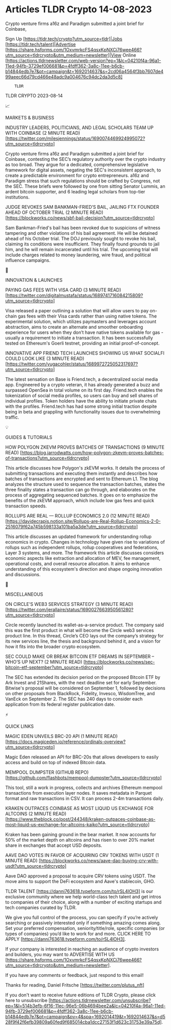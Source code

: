 # Articles TLDR Crypto 14-08-2023

Crypto venture firms a16z and Paradigm submitted a joint brief for
Coinbase,  

Sign Up [https://tldr.tech/crypto?utm_source=tldr]|Jobs
[https://tldr.tech/talent]|Advertise
[https://share.hsforms.com/1OxvmrkcFS4qsxKpNXCi76wee466?utm_source=tldrcrypto&utm_medium=newsletter]|View
Online
[https://actions.tldrnewsletter.com/web-version?ep=1&lc=04210f4a-96a1-11ed-94fb-3729ef006681&p=4fdff362-3a8c-11ee-b6cb-b14844edb7e7&pt=campaign&t=1692014637&s=2cd06a4564f3bb7607de499aeec66d79cd466e48adc9a004676c94dc2da3d5c8]


		TLDR 

TLDR CRYPTO 2023-08-14

📈 

MARKETS & BUSINESS

INDUSTRY LEADERS, POLITICIANS, AND LEGAL SCHOLARS TEAM UP WITH
COINBASE (2 MINUTE READ)
[https://twitter.com/milesjennings/status/1690074469924995072?utm_source=tldrcrypto]

Crypto venture firms a16z and Paradigm submitted a joint brief for
Coinbase, contesting the SEC’s regulatory authority over the crypto
industry as too broad. They argue for a dedicated, comprehensive
legislative framework for digital assets, negating the SEC's
inconsistent approach, to create a predictable environment for crypto
entrepreneurs. a16z and Paradigm stress that such regulations should
be crafted by Congress, not the SEC. These briefs were followed by one
from sitting Senator Lummis, an ardent bitcoin supporter, and 6
leading legal scholars from top-tier institutions. 

JUDGE REVOKES SAM BANKMAN-FRIED’S BAIL, JAILING FTX FOUNDER AHEAD OF
OCTOBER TRIAL (2 MINUTE READ)
[https://blockworks.co/news/sbf-bail-decision?utm_source=tldrcrypto]

Sam Bankman-Fried's bail has been revoked due to suspicions of witness
tampering and other violations of his bail agreement. He will be
detained ahead of his October trial. The DOJ previously sought to
revoke his bail, claiming its conditions were insufficient. They
finally found grounds to jail him, and he will remain incarcerated
until his trial. The upcoming trial will include charges related to
money laundering, wire fraud, and political influence campaigns. 

🚀 

INNOVATION & LAUNCHES

PAYING GAS FEES WITH VISA CARD (3 MINUTE READ)
[https://twitter.com/digitalmustafa/status/1689741716084215809?utm_source=tldrcrypto]

Visa released a paper outlining a solution that will allow users to
pay on-chain gas fees with their Visa cards rather than using native
tokens. The experimental solution, which utilizes paymasters and
leverages account abstraction, aims to create an alternate and
smoother onboarding experience for users when they don’t have native
tokens available for gas - usually a requirement to initiate a
transaction. It has been successfully tested on Ethereum's Goerli
testnet, providing an initial proof-of-concept. 

INNOVATIVE APP FRIEND TECH LAUNCHES SHOWING US WHAT SOCIALFI COULD
LOOK LIKE (3 MINUTE READ)
[https://twitter.com/yugacohler/status/1689972725052317697?utm_source=tldrcrypto]

The latest sensation on Base is Friend.tech, a decentralized social
media app. Engineered by a crypto veteran, it has already generated a
buzz and surpassed OpenSea in total volume on its first day.
Friend.tech enables the tokenization of social media profiles, so
users can buy and sell shares of individual profiles. Token holders
have the ability to initiate private chats with the profiles.
Friend.tech has had some strong initial traction despite being in beta
and grappling with functionality issues due to overwhelming traffic. 

💡 

GUIDES & TUTORIALS

HOW POLYGON ZKEVM PROVES BATCHES OF TRANSACTIONS (9 MINUTE READ)
[https://blog.jarrodwatts.com/how-polygon-zkevm-proves-batches-of-transactions?utm_source=tldrcrypto]

This article discusses how Polygon's zkEVM works. It details the
process of submitting transactions and executing them instantly and
describes how batches of transactions are encrypted and sent to
Ethereum L1. The blog analyzes the structure used to sequence the
transaction batches, states the three finality states a transaction
can go through, and elaborates on the process of aggregating sequenced
batches. It goes on to emphasize the benefits of the zkEVM approach,
which include low gas fees and quick transaction speeds. 

ROLLUPS ARE REAL — ROLLUP ECONOMICS 2.0 (12 MINUTE READ)
[https://davidecrapis.notion.site/Rollups-are-Real-Rollup-Economics-2-0-2516079f62a745b598133a101ba5a3de?utm_source=tldrcrypto]

This article discusses an updated framework for understanding rollup
economics in crypto. Changes in technology have given rise to
variations of rollups such as independent rollups, rollup cooperatives
and federations, Layer 3 systems, and more. The framework this article
discusses considers economic aspects like extraction and allocation of
MEV, fee management, operational costs, and overall resource
allocation. It aims to enhance understanding of this ecosystem's
direction and shape ongoing innovation and discussions. 

🦄 

MISCELLANEOUS

ON CIRCLE’S WEB3 SERVICES STRATEGY (3 MINUTE READ)
[https://twitter.com/jerallaire/status/1690027663950561280?utm_source=tldrcrypto]

Circle recently launched its wallet-as-a-service product. The company
said this was the first product in what will become the Circle web3
services product line. In this thread, Circle’s CEO lays out the
company’s strategy for its new services line, the thesis and
background behind it, and a vision for how it fits into the broader
crypto ecosystem. 

SEC COULD MAKE OR BREAK BITCOIN ETF DREAMS IN SEPTEMBER – WHO’S UP
NEXT? (2 MINUTE READ)
[https://blockworks.co/news/sec-bitcoin-etf-september?utm_source=tldrcrypto]

The SEC has extended its decision period on the proposed Bitcoin ETF
by Ark Invest and 21Shares, with the next deadline set for early
September. Bitwise's proposal will be considered on September 1,
followed by decisions on other proposals from BlackRock, Fidelity,
Invesco, WisdomTree, and VanEck on September 2. The SEC has 240 days
to consider each application from its federal register publication
date. 

⚡ 

QUICK LINKS

MAGIC EDEN UNVEILS BRC-20 API (1 MINUTE READ)
[https://docs.magiceden.io/reference/ordinals-overview?utm_source=tldrcrypto]

Magic Eden released an API for BRC-20s that allows developers to
easily access and build on top of indexed Bitcoin data. 

MEMPOOL DUMPSTER (GITHUB REPO)
[https://github.com/flashbots/mempool-dumpster?utm_source=tldrcrypto]

This tool, still a work in progress, collects and archives Ethereum
mempool transactions from execution layer nodes. It saves metadata in
Parquet format and raw transactions in CSV. It can process 2-4m
transactions daily. 

KRAKEN OUTPACES COINBASE AS MOST LIQUID US EXCHANGE FOR ALTCOINS (2
MINUTE READ)
[https://www.theblock.co/post/244348/kraken-outpaces-coinbase-as-most-liquid-us-exchange-for-altcoins-kaiko?utm_source=tldrcrypto]

Kraken has been gaining ground in the bear market. It now accounts for
50% of the market depth on altcoins and has risen to over 20% market
share in exchanges that accept USD deposits. 

AAVE DAO VOTES IN FAVOR OF ACQUIRING CRV TOKENS WITH USDT (1 MINUTE
READ)
[https://blockworks.co/news/aave-dao-buying-crv-with-usdt?utm_source=tldrcrypto]

Aave DAO approved a proposal to acquire CRV tokens using USDT. The
move aims to support the DeFi ecosystem and Aave's stablecoin, GHO. 

TLDR TALENT [https://danni763618.typeform.com/to/rSL4lOH3] is our
exclusive community where we help world-class tech talent and get
intros to companies of their choice, along with a number of exciting
startups and tech companies curated by TLDR.

We give you full control of the process, you can specify if you’re
actively searching or passively interested only if something amazing
comes along. Set your preferred compensation, seniority/title/role,
specific companies (or types of companies) you’d like to work for
and more. CLICK HERE TO APPLY
[https://danni763618.typeform.com/to/rSL4lOH3].

If your company is interested in reaching an audience of crypto
investors and builders, you may want to ADVERTISE WITH US
[https://share.hsforms.com/1OxvmrkcFS4qsxKpNXCi76wee466?utm_source=tldrcrypto&utm_medium=newsletter].


If you have any comments or feedback, just respond to this email! 

Thanks for reading, 
Daniel Fritsche [https://twitter.com/plutus_nft] 

If you don't want to receive future editions of TLDR Crypto,
please click here to unsubscribe
[https://actions.tldrnewsletter.com/unsubscribe?ep=1&l=514b3efb-6f16-11ec-96e5-06b4694bee2a&lc=04210f4a-96a1-11ed-94fb-3729ef006681&p=4fdff362-3a8c-11ee-b6cb-b14844edb7e7&pt=campaign&pv=4&spa=1692014419&t=1692014637&s=d528f9f42f6efb39809a60fed9f685014cba1dcc27153f1d623c31753e39a75d].